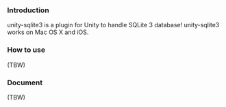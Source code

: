 ### Introduction

unity-sqlite3 is a plugin for Unity to handle SQLite 3 database! unity-sqlite3 works on Mac OS X and iOS.

### How to use

(TBW)

### Document

(TBW)

